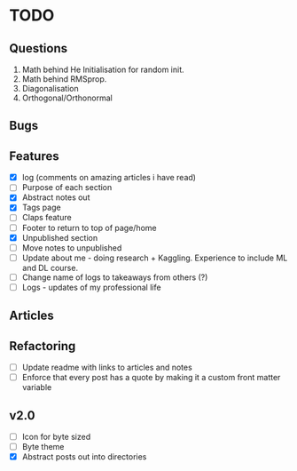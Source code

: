 # TODO

## Questions
1. Math behind He Initialisation for random init.
2. Math behind RMSprop.
3. Diagonalisation
4. Orthogonal/Orthonormal

## Bugs

## Features

- [x] log (comments on amazing articles i have read)
- [ ] Purpose of each section
- [x] Abstract notes out
- [x] Tags page
- [ ] Claps feature
- [ ] Footer to return to top of page/home
- [x] Unpublished section
- [ ] Move notes to unpublished
- [ ] Update about me - doing research + Kaggling. Experience to include ML and DL course.
- [ ] Change name of logs to takeaways from others (?)
- [ ] Logs - updates of my professional life

## Articles

## Refactoring
- [ ] Update readme with links to articles and notes
- [ ] Enforce that every post has a quote by making it a custom front matter variable

## v2.0

- [ ] Icon for byte sized
- [ ] Byte theme
- [x] Abstract posts out into directories
